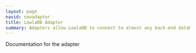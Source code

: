 ```yaml
---
layout: page
navid: navadapter
title: LowlaDB Adapter
summary: Adapters allow LowlaDB to connect to almost any back-end database or application. 
---
```


Documentation for the adapter